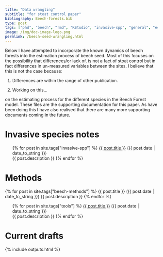 ```yaml
---
title: "Data wrangling"
subtitle: "for stoat control paper"
bibliography: Beech-forests.bib
type: post
tags: ["phd", "beech", "rmd", "RStudio", "invasive-spp", "general", "ecology", "thesis"]
image: /img/doc-image-logo.png
permlink: /beech-seed-wrangling.html
---
```


Below I have attempted to incorporate the known dynamics of beech forests into the estimation process of beech seed. Most of this focuses on the possibility that differences/or lack of, is not a fact of stoat control but in fact differences in un-measured variables between the sites. I believe that this is not the case because:

1. Differences are within the range of other publication.

2. Working on this... 

 on the estimating process for the different species in the Beech Forest model. These files are the supporting documentation for this paper. As have been doing this I have also realised that there are many more supporting documents coming in the future.

# Invasive species notes

<div class="post">
<ul>
{% for post in site.tags["invasive-spp"] %}
  <a href="{{ post.url }}">{{ post.title }}</a> ({{ post.date | date_to_string }})<br>
    {{ post.description }}
{% endfor %}
</ul>
</div>

# Methods

{% for post in site.tags["beech-methods"] %}
  {{ post.title }} ({{ post.date | date_to_string }})
    {{ post.description }}
{% endfor %}

<div class="post">
<ul>
{% for post in site.tags["tools"] %}
  <a href="{{ post.url }}">{{ post.title }}</a> ({{ post.date | date_to_string }})<br>
    {{ post.description }}
{% endfor %}
</ul>
</div>

# Current drafts

{% include outputs.html %}